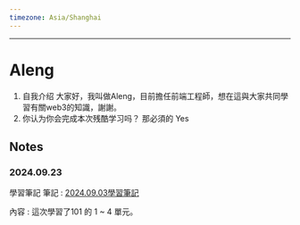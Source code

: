 ```yaml
---
timezone: Asia/Shanghai
---
```


---

# Aleng

1. 自我介绍
   大家好，我叫做Aleng，目前擔任前端工程師，想在這與大家共同學習有關web3的知識，謝謝。
2. 你认为你会完成本次残酷学习吗？
   那必須的 Yes
## Notes

<!-- Content_START -->
### 2024.09.23
學習筆記
筆記 : [2024.09.03學習筆記](https://hackmd.io/@82tWd8u0TI6fMRC9VG6JXw/SkZ-UWnpA)

內容 : 這次學習了101 的 1 ~ 4 單元。
<!-- Content_END -->

